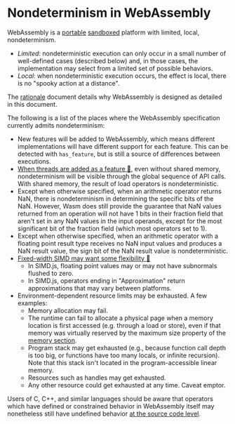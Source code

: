 # Nondeterminism in WebAssembly

WebAssembly is a [portable](Portability.md) [sandboxed](Security.md) platform
with limited, local, nondeterminism.

  * *Limited*: nondeterministic execution can only occur in a small number of
    well-defined cases (described below) and, in those cases, the implementation
    may select from a limited set of possible behaviors.
  * *Local*: when nondeterministic execution occurs, the effect is local,
    there is no "spooky action at a distance".

The [rationale](Rationale.md) document details why WebAssembly is designed as
detailed in this document.

The following is a list of the places where the WebAssembly specification
currently admits nondeterminism:

 * New features will be added to WebAssembly, which means different implementations
   will have different support for each feature. This can be detected with
   `has_feature`, but is still a source of differences between executions.
 * [When threads are added as a feature :unicorn:][future threads], even without
   shared memory, nondeterminism will be visible through the global sequence of
   API calls. With shared memory, the result of load operators is
   nondeterministic.
 * Except when otherwise specified, when an arithmetic operator returns NaN,
   there is nondeterminism in determining the specific bits of the NaN. However,
   Wasm does still provide the guarantee that NaN values returned from an operation
   will not have 1 bits in their fraction field that aren't set in any NaN values
   in the input operands, except for the most significant bit of the fraction field
   (which most operators set to 1).
 * Except when otherwise specified, when an arithmetic operator with a floating
   point result type receives no NaN input values and produces a NaN result
   value, the sign bit of the NaN result value is nondeterministic.
 * [Fixed-width SIMD may want some flexibility :unicorn:][future simd]
   - In SIMD.js, floating point values may or may not have subnormals flushed to
     zero.
   - In SIMD.js, operators ending in "Approximation" return approximations that
     may vary between platforms.
 * Environment-dependent resource limits may be exhausted. A few examples:
   - Memory allocation may fail.
   - The runtime can fail to allocate a physical page when a memory location is first
     accessed (e.g. through a load or store), even if that memory was virtually reserved
     by the maximum size property of the [memory section](Modules.md#linear-memory-section).
   - Program stack may get exhausted (e.g., because function call depth is too big,
     or functions have too many locals, or infinite recursion). Note that this stack
     isn't located in the program-accessible linear memory.
   - Resources such as handles may get exhausted.
   - Any other resource could get exhausted at any time. Caveat emptor.

Users of C, C++, and similar languages should be aware that operators which
have defined or constrained behavior in WebAssembly itself may nonetheless still
have undefined behavior
[at the source code level](CAndC++.md#undefined-behavior).

[future threads]: FutureFeatures.md#threads
[future simd]: FutureFeatures.md#fixed-width-simd
